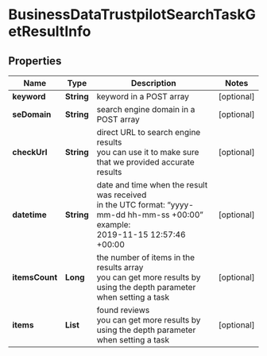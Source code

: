 # BusinessDataTrustpilotSearchTaskGetResultInfo


## Properties

| Name | Type | Description | Notes |
|------------ | ------------- | ------------- | -------------|
**keyword** | **String** | keyword in a POST array |[optional]|
**seDomain** | **String** | search engine domain in a POST array |[optional]|
**checkUrl** | **String** | direct URL to search engine results<br>you can use it to make sure that we provided accurate results |[optional]|
**datetime** | **String** | date and time when the result was received<br>in the UTC format: “yyyy-mm-dd hh-mm-ss +00:00”<br>example:<br>2019-11-15 12:57:46 +00:00 |[optional]|
**itemsCount** | **Long** | the number of items in the results array<br>you can get more results by using the depth parameter when setting a task |[optional]|
**items** | **List<TrustpilotSearchOrganic>** | found reviews<br>you can get more results by using the depth parameter when setting a task |[optional]|